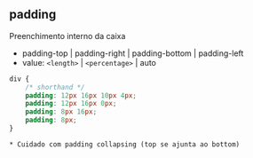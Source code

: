 ## padding

Preenchimento interno da caixa

- padding-top | padding-right | padding-bottom | padding-left
- value: `<length>` |  `<percentage>` | auto

```css
div {
    /* shorthand */
    padding: 12px 16px 10px 4px;
    padding: 12px 16px 0px;
    padding: 8px 16px;
    padding: 8px;
}
```

    * Cuidado com padding collapsing (top se ajunta ao bottom)